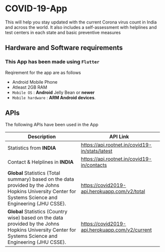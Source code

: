 # COVID-19-App

This will help you stay updated with the current Corona virus count in India and across the world. It also includes a self-assessment with helplines and test centers in each state and basic preventive measures

<!--
**[Video Demonstration](https://youtu.be/mwbOuzhrOaA)**

## Preview

![MockUp1](https://github.com/SahilPulikal/COVID-19-App/blob/master/myMockups/Mockup1.PNG)
![MockUp2](https://github.com/SahilPulikal/COVID-19-App/blob/master/myMockups/Mockup2.PNG)
![MockUp3](https://github.com/SahilPulikal/COVID-19-App/blob/master/myMockups/Mockup3.PNG)
-->

## Hardware and Software requirements

### This App has been made using `Flutter`

Reqirement for the app are as follows

* Android Mobile Phone
* Atleast 2GB RAM
* `Mobile OS` : **Android** Jelly Bean or **newer**
* `Mobile hardware` : **ARM Android devices**.

<!--
## Process Flow and Data Flow Diagram

![FlowDiagram](https://github.com/SahilPulikal/COVID-19-App/blob/master/myMockups/flowdiagram.png)
-->

## APIs

The following APIs have been used in the App

|Description|API Link|
|---|---|
|Statistics from **INDIA**|https://api.rootnet.in/covid19-in/stats/latest|
|Contact & Helplines in **INDIA**|https://api.rootnet.in/covid19-in/contacts|
|**Global** Statistics (Total summary) based on the data provided by the Johns Hopkins University Center for Systems Science and Engineering (JHU CSSE).|https://covid2019-api.herokuapp.com/v2/total|
|**Global** Statistics (Country wise) based on the data provided by the Johns Hopkins University Center for Systems Science and Engineering (JHU CSSE).|https://covid2019-api.herokuapp.com/v2/current|
